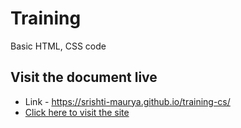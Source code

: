 # Training 
Basic HTML, CSS code 

## Visit the document live 

- Link - https://srishti-maurya.github.io/training-cs/
- [Click here to visit the site](https://srishti-maurya.github.io/training-cs/)
